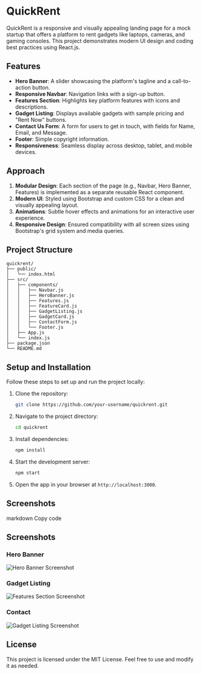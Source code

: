 # QuickRent

QuickRent is a responsive and visually appealing landing page for a mock startup that offers a platform to rent gadgets like laptops, cameras, and gaming consoles. This project demonstrates modern UI design and coding best practices using React.js.

## Features

- **Hero Banner**: A slider showcasing the platform's tagline and a call-to-action button.
- **Responsive Navbar**: Navigation links with a sign-up button.
- **Features Section**: Highlights key platform features with icons and descriptions.
- **Gadget Listing**: Displays available gadgets with sample pricing and "Rent Now" buttons.
- **Contact Us Form**: A form for users to get in touch, with fields for Name, Email, and Message.
- **Footer**: Simple copyright information.
- **Responsiveness**: Seamless display across desktop, tablet, and mobile devices.

## Approach

1. **Modular Design**: Each section of the page (e.g., Navbar, Hero Banner, Features) is implemented as a separate reusable React component.
2. **Modern UI**: Styled using Bootstrap and custom CSS for a clean and visually appealing layout.
3. **Animations**: Subtle hover effects and animations for an interactive user experience.
4. **Responsive Design**: Ensured compatibility with all screen sizes using Bootstrap's grid system and media queries.

## Project Structure

```plaintext
quickrent/
├── public/
│   └── index.html
├── src/
│   ├── components/
│   │   ├── Navbar.js
│   │   ├── HeroBanner.js
│   │   ├── Features.js
│   │   ├── FeatureCard.js
│   │   ├── GadgetListing.js
│   │   ├── GadgetCard.js
│   │   ├── ContactForm.js
│   │   └── Footer.js
│   ├── App.js
│   └── index.js
├── package.json
└── README.md
```

## Setup and Installation

Follow these steps to set up and run the project locally:

1. Clone the repository:
   ```bash
   git clone https://github.com/your-username/quickrent.git
   ```

2. Navigate to the project directory:
   ```bash
   cd quickrent
   ```

3. Install dependencies:
   ```bash
   npm install
   ```

4. Start the development server:
   ```bash
   npm start
   ```

5. Open the app in your browser at `http://localhost:3000`.


## Screenshots




markdown
Copy code
## Screenshots

### Hero Banner
![Hero Banner Screenshot](/images/header.jpg)

### Gadget Listing
![Features Section Screenshot](/images/gadgets.jpg)

### Contact
![Gadget Listing Screenshot](/images/contact.jpg)



## License

This project is licensed under the MIT License. Feel free to use and modify it as needed.
